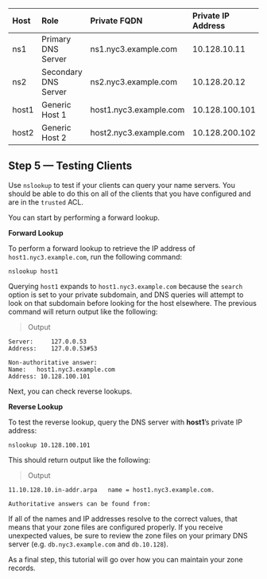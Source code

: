 | Host | Role | Private FQDN | Private IP Address |
|:--|:--|:--|:--|
|ns1|	Primary DNS Server|	ns1.nyc3.example.com|	10.128.10.11|
|ns2|	Secondary DNS Server|	ns2.nyc3.example.com|	10.128.20.12|
|host1|	Generic Host 1|	host1.nyc3.example.com|	10.128.100.101|
|host2|	Generic Host 2|	host2.nyc3.example.com|	10.128.200.102|

## Step 5 — Testing Clients

Use `nslookup` to test if your clients can query your name servers. You should be able to do this on all of the clients that you have configured and are in the `trusted` ACL.

You can start by performing a forward lookup.

**Forward Lookup**

To perform a forward lookup to retrieve the IP address of `host1.nyc3.example.com`, run the following command:
```
nslookup host1
```
Querying `host1` expands to `host1.nyc3.example.com` because the `search` option is set to your private subdomain, and DNS queries will attempt to look on that subdomain before looking for the host elsewhere. The previous command will return output like the following:

>Output
```console
Server:     127.0.0.53
Address:    127.0.0.53#53

Non-authoritative answer:
Name:   host1.nyc3.example.com
Address: 10.128.100.101
```
Next, you can check reverse lookups.

**Reverse Lookup**

To test the reverse lookup, query the DNS server with **host1**’s private IP address:
```
nslookup 10.128.100.101
```
This should return output like the following:

>Output
```console
11.10.128.10.in-addr.arpa   name = host1.nyc3.example.com.

Authoritative answers can be found from:
```
If all of the names and IP addresses resolve to the correct values, that means that your zone files are configured properly. If you receive unexpected values, be sure to review the zone files on your primary DNS server (e.g. `db.nyc3.example.com` and `db.10.128`).

As a final step, this tutorial will go over how you can maintain your zone records.